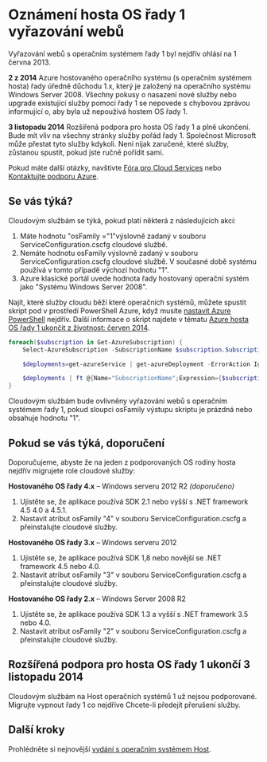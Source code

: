 <properties
   pageTitle="Všimněte si 1 vyřazování webů hosta operačních systémů | Microsoft Azure"
   description="Informace o kdy došlo k vyřazování webů Azure hosta OS řady 1 a jak lze zjistit, pokud se vás týká, obsahuje"
   services="cloud-services"
   documentationCenter="na"
   authors="raiye"
   manager="timlt"
   editor=""/>

<tags
   ms.service="cloud-services"
   ms.devlang="na"
   ms.topic="article"
   ms.tgt_pltfrm="na"
   ms.workload="tbd"
   ms.date="10/24/2016"
   ms.author="raiye"/>



# <a name="guest-os-family-1-retirement-notice"></a>Oznámení hosta OS řady 1 vyřazování webů

Vyřazování webů s operačním systémem řady 1 byl nejdřív ohlásí na 1 června 2013.

**2 z 2014** Azure hostovaného operačního systému (s operačním systémem hosta) řady úředně důchodu 1.x, který je založený na operačního systému Windows Server 2008. Všechny pokusy o nasazení nové služby nebo upgrade existující služby pomocí řady 1 se nepovede s chybovou zprávou informující o, aby byla už nepoužívá hostem OS řady 1.

**3 listopadu 2014** Rozšířená podpora pro hosta OS řady 1 a plně ukončení. Bude mít vliv na všechny stránky služby pořád řady 1. Společnost Microsoft může přestat tyto služby kdykoli. Není nijak zaručené, které služby, zůstanou spustit, pokud jste ručně pořídit sami.

Pokud máte další otázky, navštivte [Fóra pro Cloud Services](http://social.msdn.microsoft.com/Forums/home?forum=windowsazuredevelopment&filter=alltypes&sort=lastpostdesc) nebo [Kontaktujte podporu Azure](https://azure.microsoft.com/support/options/).




## <a name="are-you-affected"></a>Se vás týká?

Cloudovým službám se týká, pokud platí některá z následujících akcí:

1. Máte hodnotu "osFamily ="1"výslovně zadaný v souboru ServiceConfiguration.cscfg cloudové službě.
2. Nemáte hodnotu osFamily výslovně zadaný v souboru ServiceConfiguration.cscfg cloudové službě. V současné době systému používá v tomto případě výchozí hodnotu "1".
3. Azure klasické portál uvede hodnota řady hostovaný operační systém jako "Systému Windows Server 2008".

Najít, které služby cloudu běží které operačních systémů, můžete spustit skript pod v prostředí PowerShell Azure, když musíte [nastavit Azure PowerShell](../powershell-install-configure.md) nejdřív. Další informace o skript najdete v tématu [Azure hosta OS řady 1 ukončit z životnost: červen 2014](http://blogs.msdn.com/b/ryberry/archive/2014/04/02/azure-guest-os-family-1-end-of-life-june-2014.aspx). 

```Powershell
foreach($subscription in Get-AzureSubscription) {
    Select-AzureSubscription -SubscriptionName $subscription.SubscriptionName

    $deployments=get-azureService | get-azureDeployment -ErrorAction Ignore | where {$_.SdkVersion -NE ""}

    $deployments | ft @{Name="SubscriptionName";Expression={$subscription.SubscriptionName}}, ServiceName, SdkVersion, Slot, @{Name="osFamily";Expression={(select-xml -content $_.configuration -xpath "/ns:ServiceConfiguration/@osFamily" -namespace $namespace).node.value }}, osVersion, Status, URL
}
```

Cloudovým službám bude ovlivněny vyřazování webů s operačním systémem řady 1, pokud sloupci osFamily výstupu skriptu je prázdná nebo obsahuje hodnotu "1".

## <a name="recommendations-if-you-are-affected"></a>Pokud se vás týká, doporučení

Doporučujeme, abyste že na jeden z podporovaných OS rodiny hosta nejdřív migrujete role cloudové služby:

**Hostovaného OS řady 4.x** – Windows serveru 2012 R2 *(doporučeno)*

1. Ujistěte se, že aplikace používá SDK 2.1 nebo vyšší s .NET framework 4.5 4.0 a 4.5.1.
2. Nastavit atribut osFamily "4" v souboru ServiceConfiguration.cscfg a přeinstalujte cloudové služby.


**Hostovaného OS řady 3.x** – Windows serveru 2012

1. Ujistěte se, že aplikace používá SDK 1,8 nebo novější se .NET framework 4.5 nebo 4.0.
2. Nastavit atribut osFamily "3" v souboru ServiceConfiguration.cscfg a přeinstalujte cloudové služby.


**Hostovaného OS řady 2.x** – Windows Server 2008 R2

1. Ujistěte se, že aplikace používá SDK 1.3 a vyšší s .NET framework 3.5 nebo 4.0.
2. Nastavit atribut osFamily "2" v souboru ServiceConfiguration.cscfg a přeinstalujte cloudové služby.


## <a name="extended-support-for-guest-os-family-1-ended-nov-3-2014"></a>Rozšířená podpora pro hosta OS řady 1 ukončí 3 listopadu 2014
Cloudovým službám na Host operačních systémů 1 už nejsou podporované. Migrujte vypnout řady 1 co nejdříve Chcete-li předejít přerušení služby.  

## <a name="next-steps"></a>Další kroky
Prohlédněte si nejnovější [vydání s operačním systémem Host](cloud-services-guestos-update-matrix.md).

